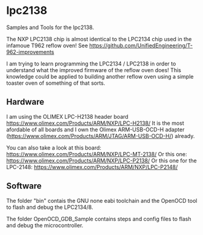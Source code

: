 # lpc2138

Samples and Tools for the lpc2138.

The NXP LPC2138 chip is almost identical to the LPC2134 chip used in the infamoue T962 reflow oven!
See https://github.com/UnifiedEngineering/T-962-improvements

I am trying to learn programming the LPC2134 / LPC2138 in order to understand what the improved firmware
of the reflow oven does! This knowledge could be applied to building another reflow oven using a simple
toaster oven of something of that sorts.

## Hardware

I am using the OLIMEX LPC-H2138 header board https://www.olimex.com/Products/ARM/NXP/LPC-H2138/
It is the most afordable of all boards and I own the Olimex ARM-USB-OCD-H adapter (https://www.olimex.com/Products/ARM/JTAG/ARM-USB-OCD-H/) already.

You can also take a look at this board: https://www.olimex.com/Products/ARM/NXP/LPC-MT-2138/
Or this one: https://www.olimex.com/Products/ARM/NXP/LPC-P2138/
Or this one for the LPC-2148: https://www.olimex.com/Products/ARM/NXP/LPC-P2148/

## Software

The folder "bin" contais the GNU none eabi toolchain and the OpenOCD tool to flash and debug the LPC2134/8.

The folder OpenOCD_GDB_Sample contains steps and config files to flash and debug the microcontroller.

